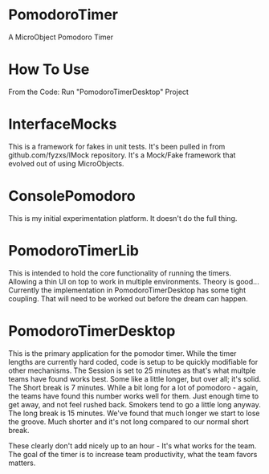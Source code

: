 # PomodoroTimer
A MicroObject Pomodoro Timer

# How To Use
From the Code: Run "PomodoroTimerDesktop" Project

# InterfaceMocks
This is a framework for fakes in unit tests. It's been pulled in from github.com/fyzxs/IMock repository. It's a Mock/Fake framework that evolved out of using MicroObjects. 

# ConsolePomodoro
This is my initial experimentation platform. It doesn't do the full thing.

# PomodoroTimerLib
This is intended to hold the core functionality of running the timers. Allowing a thin UI on top to work in multiple environments. 
Theory is good...
Currently the implementation in PomodoroTimerDesktop has some tight coupling. That will need to be worked out before the dream can happen.


# PomodoroTimerDesktop
This is the primary application for the pomodor timer.
While the timer lengths are currently hard coded, code is setup to be quickly modifiable for other mechanisms.
The Session is set to 25 minutes as that's what multple teams have found works best. Some like a little longer, but over all; it's solid.
The Short break is 7 minutes. While a bit long for a lot of pomodoro - again, the teams have found this number works well for them. 
Just enough time to get away, and not feel rushed back. Smokers tend to go a little long anyway.
The long break is 15 minutes. We've found that much longer we start to lose the groove. Much shorter and it's not long compared to our normal short break.

These clearly don't add nicely up to an hour - It's what works for the team. The goal of the timer is to increase team productivity, what the team favors matters.

